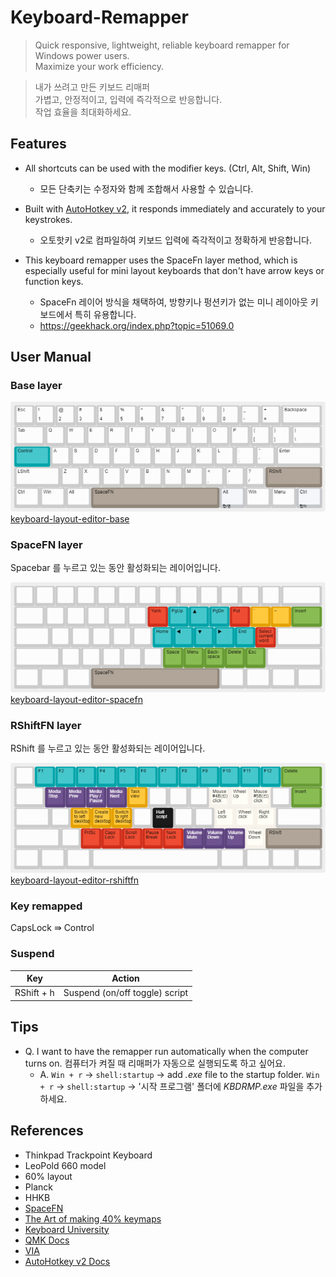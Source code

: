 # Keyboard-Remapper

> Quick responsive, lightweight, reliable keyboard remapper for Windows power users.\
> Maximize your work efficiency.

> 내가 쓰려고 만든 키보드 리매퍼\
> 가볍고, 안정적이고, 입력에 즉각적으로 반응합니다.\
> 작업 효율을 최대화하세요.

## Features

* All shortcuts can be used with the modifier keys. (Ctrl, Alt, Shift, Win)
  * 모든 단축키는 수정자와 함께 조합해서 사용할 수 있습니다.
  
* Built with [AutoHotkey v2](https://github.com/AutoHotkey/AutoHotkey), it responds immediately and accurately to your keystrokes.
  * 오토핫키 v2로 컴파일하여 키보드 입력에 즉각적이고 정확하게 반응합니다.
  
* This keyboard remapper uses the SpaceFn layer method, which is especially useful for mini layout keyboards that don't have arrow keys or function keys.
  * SpaceFn 레이어 방식을 채택하여, 방향키나 펑션키가 없는 미니 레이아웃 키보드에서 특히 유용합니다.
  * https://geekhack.org/index.php?topic=51069.0

## User Manual

### Base layer

![base](contents\keyboard-layout-base.png)
[keyboard-layout-editor-base](http://www.keyboard-layout-editor.com/##@_author=Ahn%20Giju&notes=v1.0.0%0A%0A20231009%2F:%20Base%20layer%3B&@=Esc&=!%0A1&=%2F@%0A2&=%23%0A3&=$%0A4&=%25%0A5&=%5E%0A6&=%2F&%0A7&=*%0A8&=(%0A9&=)%0A0&=%2F_%0A-&=+%0A%2F=&_w:2%3B&=Backspace%3B&@_w:1.5%3B&=Tab&=Q&=W&=E&=R&=T&=Y&=U&=I&=O&=P&=%7B%0A%5B&=%7D%0A%5D&_w:1.5%3B&=%7C%0A%5C%3B&@_c=%2300a4a9&w:1.75%3B&=Control&_c=%23cccccc%3B&=A&=S&=D&=F&=G&=H&=J&=K&=L&=%2F:%0A%2F%3B&=%22%0A'&_w:2.25%3B&=Enter%3B&@_w:2.25%3B&=LShift&=Z&=X&=C&=V&=B&=N&=M&=%3C%0A,&=%3E%0A.&=%3F%0A%2F%2F&_c=%2391867a&w:2.75%3B&=RShift%3B&@_c=%23cccccc&w:1.25%3B&=Ctrl&_w:1.25%3B&=Win&_w:1.25%3B&=Alt&_c=%2391867a&w:6.25%3B&=SpaceFN&_c=%23c5c7ca&a:0&w:1.25%3B&=Alt%0A%0A%0A%0A%ED%95%9C%2F%2F%EC%98%81&_c=%23cccccc&a:4&w:1.25%3B&=Win&_w:1.25%3B&=Menu&_c=%23c5c7ca&a:0&w:1.25%3B&=Ctrl%0A%0A%0A%0A%ED%95%9C%EC%9E%90)

### SpaceFN layer
Spacebar 를 누르고 있는 동안 활성화되는 레이어입니다.

![SpaceFN](contents\keyboard-layout-spacefn.png)
[keyboard-layout-editor-spacefn](http://www.keyboard-layout-editor.com/##@_author=Ahn%20Giju&notes=v1.1.0%0A%0A20231027%2F:%20Navigation%20keys%20reconfiguration%20and%20layout%20optimization%0A%0Av1.0.0%0A%0A20231009%2F:%20SpaceFN%20layer%3B&@_a:7%3B&=&=&=&=&=&=&=&=&=&=&=&=&=&_w:2%3B&=%3B&@_w:1.5%3B&=&=&=&=&=&=&_c=%23d02f1c&a:4%3B&=Yank&_c=%2300a4a9%3B&=PgUp&_f:4%3B&=%E2%96%B2&_f:3%3B&=PgDn&_c=%23d02f1c%3B&=Put&_c=%23e5a100%3B&=%60&=~&_c=%23689b34&w:1.5%3B&=Insert%3B&@_c=%23cccccc&a:7&w:1.75%3B&=&=&=&=&=&=&_c=%2300a4a9&a:4%3B&=Home&=%E2%97%80&_f:4%3B&=%E2%96%BC&_f:3%3B&=%E2%96%B6&=End&_c=%23d02f1c%3B&=Select%20current%20word&_c=%23cccccc&a:7&w:2.25%3B&=%3B&@_w:2.25%3B&=&=&=&=&=&=&_c=%23689b34&a:4%3B&=Space&=Menu&=Back-space&=Delete&=Esc&_c=%23cccccc&a:7&w:2.75%3B&=%3B&@_w:1.25%3B&=&_w:1.25%3B&=&_w:1.25%3B&=&_c=%2391867a&a:4&w:6.25%3B&=SpaceFN&_c=%23cccccc&a:7&w:1.25%3B&=&_w:1.25%3B&=&_w:1.25%3B&=&_w:1.25%3B&=)

### RShiftFN layer
RShift 를 누르고 있는 동안 활성화되는 레이어입니다.

![RShiftFN](contents\keyboard-layout-rshiftfn.png)
[keyboard-layout-editor-rshiftfn](http://www.keyboard-layout-editor.com/##@_author=Ahn%20Giju&notes=v1.1.0%0A%0A20231026%2F:%20Lock%20keys%20have%20been%20rearranged%20and%20mouse%20actions%20added%0A%0Av1.0.0%0A%0A20231009%2F:%20RShift%20layer&plate:false&pcb:false%3B&@_a:7%3B&=&_c=%2300a4a9&a:4%3B&=F1&=F2&=F3&=F4&=F5&=F6&=F7&=F8&=F9&=F10&=F11&=F12&_c=%23689b34&w:2%3B&=Delete%3B&@_c=%23cccccc&a:7&w:1.5%3B&=&_c=%235d437e&t=%23ffffff&a:4%3B&=Media%20Stop&=Media%20Prev&=Media%20Play%20%2F%2F%20Pause&=Media%20Next&_c=%23e5a100&t=%23000000%3B&=Task%20view&_c=%23cccccc&a:7%3B&=&=&=&_c=%23f7f2ea&a:4%3B&=Mouse%20%234B(%E2%97%B1)%20click&=Wheel%20Up&=Mouse%20%235B(%E2%97%B0)%20click&_c=%23cccccc&a:7%3B&=&_c=%23689b34&a:4&w:1.5%3B&=Insert%3B&@_c=%23cccccc&a:7&w:1.75%3B&=&=&_c=%23e5a100&a:4%3B&=Switch%20to%20left%20desktop&=Create%20new%20desktop&=Switch%20to%20rght%20desktop&_c=%23cccccc&a:7%3B&=&_c=%23171718&t=%23ffffff&a:4%3B&=Halt%20script&_c=%23cccccc&t=%23000000&a:7%3B&=&=&_c=%23f7f2ea&a:4%3B&=Left%20click&=Wheel%20click&=Right%20click&_c=%23cccccc&a:7&w:2.25%3B&=%3B&@_w:2.25%3B&=&=&_c=%23d02f1c&a:4%3B&=PrtSc&=Caps%20Lock&=Scroll%20Lock&=Pause%20Break&=Num%20Lock&_c=%235d437e&t=%23ffffff%3B&=Volume%20Mute&=Volume%20Down&=Volume%20Up&_c=%23f7f2ea&t=%23000000%3B&=Wheel%20Down&_c=%2391867a&w:2.75%3B&=RShift%3B&@_c=%23cccccc&a:7&w:1.25%3B&=&_w:1.25%3B&=&_w:1.25%3B&=&_w:6.25%3B&=&_w:1.25%3B&=&_w:1.25%3B&=&_w:1.25%3B&=&_w:1.25%3B&=)

### Key remapped

CapsLock ⇛ Control

### Suspend

| Key        | Action                         |
| ---------- | ------------------------------ |
| RShift + h | Suspend (on/off toggle) script |

## Tips
* Q. I want to have the remapper run automatically when the computer turns on. 컴퓨터가 켜질 때 리매퍼가 자동으로 실행되도록 하고 싶어요.
  * A. `Win + r` → `shell:startup` → add _.exe_ file to the startup folder. `Win + r` → `shell:startup` → '시작 프로그램' 폴더에 _KBDRMP.exe_ 파일을 추가하세요.

## References
* Thinkpad Trackpoint Keyboard
* LeoPold 660 model
* 60% layout
* Planck
* HHKB
* [SpaceFN](https://geekhack.org/index.php?topic=51069.0)
* [The Art of making 40% keymaps](http://www.keyboard-layout-editor.com/#/gists/016b11b6fc11fa1cb9306338a26e71f9)
* [Keyboard University](https://www.keyboard.university/)
* [QMK Docs](https://docs.qmk.fm/#/)
* [VIA](https://www.caniusevia.com/)
* [AutoHotkey v2 Docs](https://www.autohotkey.com/docs/v2/)